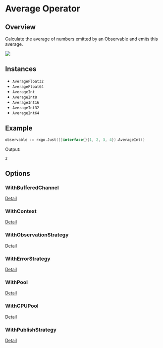 # Average Operator

## Overview

Calculate the average of numbers emitted by an Observable and emits this average.

![](http://reactivex.io/documentation/operators/images/average.png)

## Instances

* `AverageFloat32`
* `AverageFloat64`
* `AverageInt`
* `AverageInt8`
* `AverageInt16`
* `AverageInt32`
* `AverageInt64`

## Example

```go
observable := rxgo.Just([]interface{}{1, 2, 3, 4}).AverageInt()
```

Output:

```
2
```

## Options

### WithBufferedChannel

[Detail](options.md#withbufferedchannel)

### WithContext

[Detail](options.md#withcontext)

### WithObservationStrategy

[Detail](options.md#withobservationstrategy)

### WithErrorStrategy

[Detail](options.md#witherrorstrategy)

### WithPool

[Detail](options.md#withpool)

### WithCPUPool

[Detail](options.md#withcpupool)

### WithPublishStrategy

[Detail](options.md#withpublishstrategy)